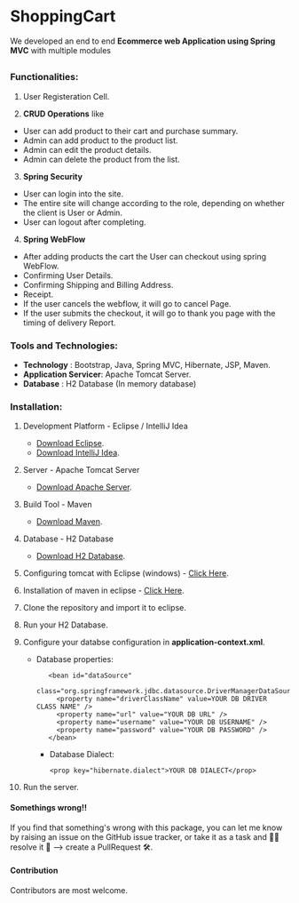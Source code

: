 # ShoppingCart 

We developed an end to end **Ecommerce web Application using Spring MVC** with multiple
modules

## 

### Functionalities:

1. User Registeration Cell.

2. **CRUD Operations** like

* User can add product to their cart and purchase summary.
* Admin can add product to the product list.
* Admin can edit the product details.
* Admin can delete the product from the list.

3. **Spring Security**

* User can login into the site.
* The entire site will change according to the role, depending on whether the client is User or Admin.
* User can logout after completing.

4. **Spring WebFlow**

* After adding products the cart the User can checkout using spring WebFlow.
* Confirming User Details.
* Confirming Shipping and Billing Address.
* Receipt.
* If the user cancels the webflow, it will go to cancel Page.
* If the user submits the checkout, it will go to thank you page with the timing of delivery Report.

### Tools and Technologies:

* **Technology** : Bootstrap, Java, Spring MVC, Hibernate, JSP, Maven.
* **Application Servicer**: Apache Tomcat Server.
* **Database** : H2 Database (In memory database)

### Installation:

1. Development Platform - Eclipse / IntelliJ Idea
   * [Download Eclipse](https://www.eclipse.org/downloads/packages/eclipse-ide-java-ee-developers/mars2).
   * [Download IntelliJ Idea](https://www.jetbrains.com/idea/download/#section=windows).
2. Server - Apache Tomcat Server

   * [Download Apache Server](https://tomcat.apache.org/download-70.cgi).

3. Build Tool - Maven

   * [Download Maven](https://maven.apache.org/download.cgi).

4. Database - H2 Database

   * [Download H2 Database](http://www.h2database.com/html/download.html).

5. Configuring tomcat with Eclipse (windows) - [Click Here](https://javatutorial.net/run-tomcat-from-eclipse).

6. Installation of maven in eclipse - [Click Here](https://stackoverflow.com/questions/8620127/maven-in-eclipse-step-by-step-installation).

7. Clone the repository and import it to eclipse.

8. Run your H2 Database.

9. Configure your databse configuration in **application-context.xml**.

   * Database properties:


        <!-- database properties DataSource -->

            <bean id="dataSource"
              class="org.springframework.jdbc.datasource.DriverManagerDataSource">
              <property name="driverClassName" value=YOUR DB DRIVER CLASS NAME" />
              <property name="url" value="YOUR DB URL" />
              <property name="username" value="YOUR DB USERNAME" />
              <property name="password" value="YOUR DB PASSWORD" />
            </bean>

      * Database Dialect:

            <prop key="hibernate.dialect">YOUR DB DIALECT</prop>

10. Run the server.

#### Somethings wrong!!

If you find that something's wrong with this package, you can let me know by raising an issue on the GitHub issue tracker, 
or take it as a task and 🧑‍💻 resolve it 💪 --> create a PullRequest 🛠.

#### Contribution

Contributors are most welcome.
